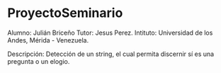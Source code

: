 # ProyectoSeminario

Alumno: Julián Briceño
Tutor: Jesus Perez.
Intituto: Universidad de los Andes, Mérida - Venezuela.


Descripción: Detección de un string, el cual permita discernir sí es una pregunta o un elogio. 

